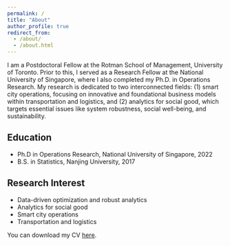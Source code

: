 ```yaml
---
permalink: /
title: "About"
author_profile: true
redirect_from: 
  - /about/
  - /about.html
---
```


I am a Postdoctoral Fellow at the Rotman School of Management, University of Toronto. Prior to this, I served as a Research Fellow at the National University of Singapore, where I also completed my Ph.D. in Operations Research. My research is dedicated to two interconnected fields: (1) smart city operations, focusing on innovative and foundational business models within transportation and logistics, and (2) analytics for social good, which targets essential issues like system robustness, social well-being, and sustainability.


## Education

* Ph.D in Operations Research, National University of Singapore, 2022
* B.S. in Statistics, Nanjing University, 2017


## Research Interest

* Data-driven optimization and robust analytics
* Analytics for social good 
* Smart city operations
* Transportation and logistics

You can download my CV [here](/file/CV_2024.pdf).
